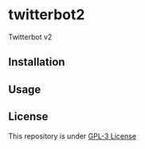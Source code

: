 # twitterbot2
Twitterbot v2

## Installation

## Usage
 
## License

This repository is under [GPL-3 License](https://github.com/edoardottt/twitterbot2/blob/main/LICENSE)
